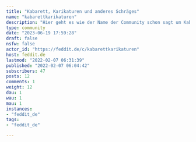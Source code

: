 ```yaml
---
title: "Kabarett, Karikaturen und anderes Schräges" 
name: "kabarettkarikaturen"
description: "Hier geht es wie der Name der Community schon sagt um Kabarett, Karikaturen und anderes Schräges. Was nicht erwünscht ist, ist Rassismus, Sexismus etc."
type: community
date: "2023-06-19 17:59:28"
draft: false
nsfw: false
actor_id: "https://feddit.de/c/kabarettkarikaturen"
host: feddit.de
lastmod: "2022-02-07 06:31:39"
published: "2022-02-07 06:04:42"
subscribers: 47
posts: 12
comments: 1
weight: 12
dau: 1
wau: 1
mau: 1
instances:
- "feddit_de"
tags: 
- "feddit_de"

---
```

